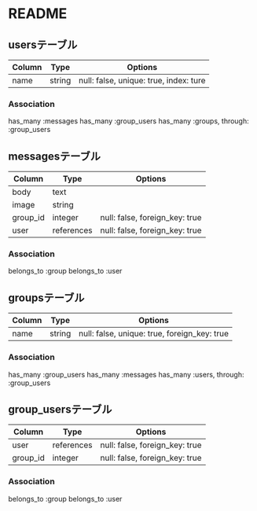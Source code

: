 # README

## usersテーブル

|Column|Type|Options|
|------|----|-------|
|name|string|null: false, unique: true, index: ture|

### Association
  has_many :messages
  has_many :group_users
  has_many :groups, through: :group_users


## messagesテーブル

|Column|Type|Options|
|------|----|-------|
|body|text|
|image|string|
|group_id|integer|null: false, foreign_key: true|
|user|references|null: false, foreign_key: true|

### Association
  belongs_to :group
  belongs_to :user

## groupsテーブル

|Column|Type|Options|
|------|----|-------|
|name|string|null: false, unique: true, foreign_key: true|

### Association
  has_many :group_users
  has_many :messages
  has_many :users, through: :group_users

## group_usersテーブル

|Column|Type|Options|
|------|----|-------|
|user|references|null: false, foreign_key: true|
|group_id|integer|null: false, foreign_key: true|

### Association
  belongs_to :group
  belongs_to :user
